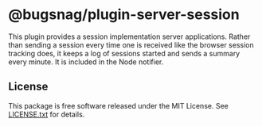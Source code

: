 # @bugsnag/plugin-server-session

This plugin provides a session implementation server applications. Rather than sending a session every time one is received like the browser session tracking does, it keeps a log of sessions started and sends a summary every minute. It is included in the Node notifier.

## License

This package is free software released under the MIT License. See [LICENSE.txt](./LICENSE.txt) for details.
